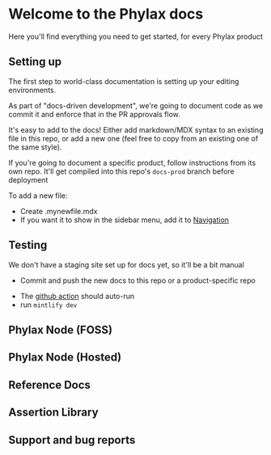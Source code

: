 # Welcome to the Phylax docs

Here you'll find everything you need to get started, for every Phylax product

## Setting up

The first step to world-class documentation is setting up your editing environments.

As part of "docs-driven development", we're going to document code
as we commit it and enforce that in the PR approvals flow.

It's easy to add to the docs! Either add markdown/MDX syntax to an
existing file in this repo, or add a new one (feel free to copy from an
existing one of the same style).

If you're going to document a specific product, follow instructions from its own repo.
It'll get compiled into this repo's `docs-prod` branch before deployment

To add a new file:

- Create .mynewfile.mdx
- If you want it to show in the sidebar menu, add it to [Navigation](./mint.json)

## Testing

We don't have a staging site set up for docs yet, so it'll be a bit manual

- Commit and push the new docs to this repo or a product-specific repo
<!-- markdown-link-check-disable-next-line -->
- The [github action](https://github.com/phylaxsystems/phylax-docs/actions/workflows/compile-docs.yml) should auto-run
- run `mintlify dev`

## Phylax Node (FOSS)

## Phylax Node (Hosted)

## Reference Docs

## Assertion Library

## Support and bug reports

